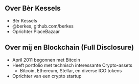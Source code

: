 ## Over Bèr Kessels

* Bèr Kessels
* @berkes, github.com/berkes
* Oprichter PlaceBazaar

## Over mij en Blockchain (Full Disclosure)

* April 2011 begonnen met Bitcoin
* Heeft portfolio met technisch interessante Crypto-assets
    * Bitcoin, Ethereum, Stellar, en diverse ICO tokens
* Oprichter van een crypto startup

